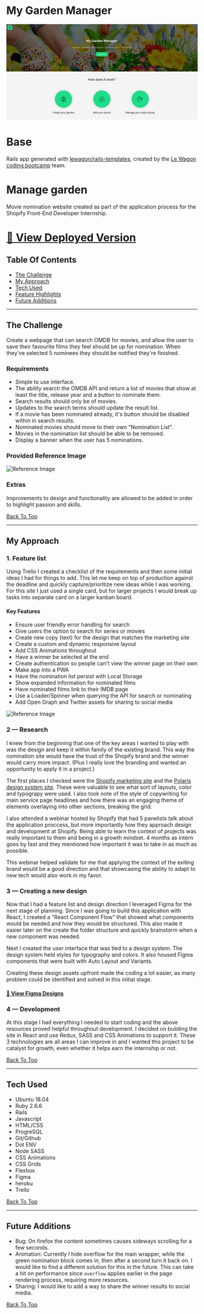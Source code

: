 # My Garden Manager
 ![Screenshot from 2020-07-07 19-47-44](https://github.com/AndyRama/rails-garden-manager/blob/master/My%20garden%20Manager.PNG)  
 
# Base
Rails app generated with [lewagon/rails-templates](https://github.com/lewagon/rails-templates), created by the [Le Wagon coding bootcamp](https://www.lewagon.com) team.


# Manage garden
Movie nomination website created as part of the application process for the Shopify Front-End Developer Internship.
# [🔗 View Deployed Version](http://www.manage-garden.xyz/gardens/new/)

## Table Of Contents
* [The Challenge](#The-Challenge) 
* [My Approach](#My-Approach) 
* [Tech Used](#Tech-Used) 
* [Feature Highlights](#Feature-Highlights)
* [Future Additions](#Future-Additions)

---
## The Challenge

Create a webpage that can search OMDB for movies, and allow the user to save their favourite films they feel should be up for nomination. When they've selected 5 nominees they should be notified they're finished.

### Requirements 
* Simple to use interface.
* The ability search the OMDB API and return a list of movies that show at least the title, release year and a button to nominate them. 
* Search results should only be of movies.
* Updates to the search terms should update the result list.
* If a movie has been nominated already, it's button should be disabled within in search results. 
* Nominated movies should move to their own "Nomination List".
* Movies in the nomination list should be able to be removed.
* Display a banner when the user has 5 nominations.

### Provided Reference Image 
![Reference Image](./readme-assets/reference-image.png)

### Extras
Improvements to design and functionality are allowed to be added in order to highlight passion and skills.

[Back To Top](#Table-Of-Contents)

---

## My Approach 

### 1. Feature list
Using Trello I created a checklist of the requirements and then some initial ideas I had for things to add. This let me keep on top of production against the deadline and quickly capture/prioritize new ideas while I was working. For this site I just used a single card, but for larger projects I would break up tasks into separate card on a larger kanban board. 

#### Key Features
* Ensure user friendly error handling for search
* Give users the option to search for series or movies 
* Create new copy (text) for the design that matches the marketing site
* Create a custom and dynamic responsive layout 
* Add CSS Animations throughout
* Have a winner be selected at the end 
* Create authentication so people can't view the winner page on their own
* Make app into a PWA 
* Have the nomination list persist with Local Storage 
* Show expanded information for nominated films 
* Have nominated films link to their IMDB page
* Use a Loader/Spinner when querying the API for search or nominating 
* Add Open Graph and Twitter assets for sharing to social media 

![Reference Image](./readme-assets/trello-card.png)



### 2 — Research
I knew from the beginning that one of the key areas I wanted to play with was the design and keep it within family of the existing brand. This way the nomination site would have the trust of the Shopify brand and the winner would carry more impact. (Plus I really love the branding and wanted an opportunity to apply it in a project.) 

The first places I checked were the [Shopify marketing site](https://shopify.com/) and the [Polaris design system site](https://polaris.shopify.com/). These were valuable to see what sort of layouts, color and typograpy were used. I also took note of the style of copywriting for main service page headlines and how there was an engaging theme of elements overlaying into other sections, breaking the grid.

I also attended a webinar hosted by Shopify that had 5 panelists talk about the application proccess, but more importantly how they approach design and development at Shopify. Being able to learn the context of projects was really important to them and being in a growth mindset. 4 months as intern goes by fast and they mentioned how important it was to take in as much as possible. 

This webinar helped validate for me that applying the context of the exiting brand would be a good direction and that showcasing the ability to adapt to new tech would also work in my favor. 

### 3 — Creating a new design 
Now that I had a feature list and design direction I leveraged Figma for the next stage of planning. Since I was going to build this application with React, I created a "React Component Flow" that showed what components would be needed and how they would be structured. This also made it easier later on the create the folder structure and quickly brainstorm when a new component was needed. 

Next I created the user interface that was tied to a design system. The design system held styles for typography and colors. It also housed Figma components that were built with Auto Layout and Variants. 

Creating these design assets upfront made the coding a lot easier, as many problem could be identified and solved in this initial stage.

#### [🔗 View Figma Designs](https://www.figma.com/file/XItcce2NssWnRXkztKDhDO/The-Shoppies?node-id=4%3A33)

### 4 — Development 
At this stage I had everything I needed to start coding and the above resources proved helpful throughout development. I decided on building the site in React and use Redux, SASS and CSS Animations to support it. These 3 technologies are all areas I can improve in and I wanted this project to be catalyst for growth, even whether it helps earn the internship or not. 

[Back To Top](#Table-Of-Contents)

---

## Tech Used
* Ubuntu 18.04
* Ruby 2.6.6
* Rails
* Javascript
* HTML/CSS
* ProgreSQL
* Git/Github
* Dot ENV
* Node SASS
* CSS Animations
* CSS Grids
* Flexbox
* Figma
* heroku
* Trello

[Back To Top](#Table-Of-Contents)

---

## Future Additions
* Bug: On firefox the content sometimes causes sideways scrolling for a few seconds. 
* Animation: Currently I hide overflow for the main wrapper, while the green nomination block comes in, then after a second turn it back on. I would like to find a different solution for this in the future. This can take a hit on performance since `overflow` applies earlier in the page rendering process, requiring more resources.
* Sharing: I would like to add a way to share the winner results to social media.  

[Back To Top](#Table-Of-Contents)
